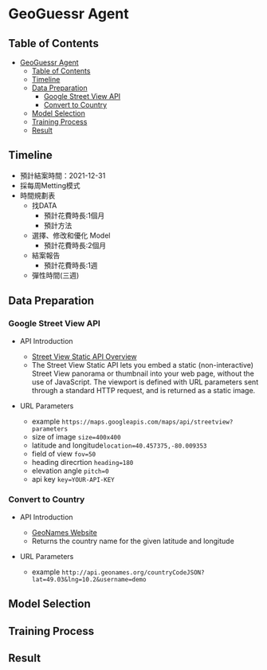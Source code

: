 # GeoGuessr Agent

## Table of Contents
- [GeoGuessr Agent](#geoguessr-agent)
  - [Table of Contents](#table-of-contents)
  - [Timeline](#timeline)
  - [Data Preparation](#data-preparation)
    - [Google Street View API](#google-street-view-api)
    - [Convert to Country](#convert-to-country)
  - [Model Selection](#model-selection)
  - [Training Process](#training-process)
  - [Result](#result)

## Timeline
- 預計結案時間：2021-12-31
- 採每周Metting模式
- 時間規劃表
  - 找DATA
    - 預計花費時長:1個月
    - 預計方法
  - 選擇、修改和優化 Model
    - 預計花費時長:2個月
  - 結案報告
    - 預計花費時長:1週
  - 彈性時間(三週)


## Data Preparation

### Google Street View API

- API Introduction
  - [Street View Static API Overview](https://developers.google.com/maps/documentation/streetview/overview)
  - The Street View Static API lets you embed a static (non-interactive) Street View panorama or thumbnail into your web page, without the use of JavaScript. The viewport is defined with URL parameters sent through a standard HTTP request, and is returned as a static image.

- URL Parameters
  - example `https://maps.googleapis.com/maps/api/streetview?parameters`
  - size of image `size=400x400`
  - latitude and longitude`location=40.457375,-80.009353`
  - field of view `fov=50`
  - heading direcrtion `heading=180`
  - elevation angle `pitch=0`
  - api key `key=YOUR-API-KEY`

### Convert to Country

- API Introduction
  - [GeoNames Website](http://www.geonames.org/export/)
  - Returns the country name for the given latitude and longitude

- URL Parameters
  - example `http://api.geonames.org/countryCodeJSON?lat=49.03&lng=10.2&username=demo`

## Model Selection

## Training Process

## Result









